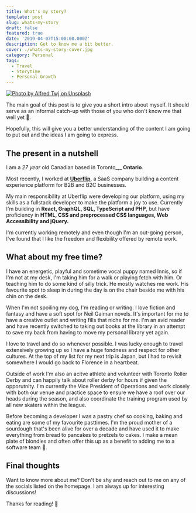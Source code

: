 ```yaml
---
title: What's my story?
template: post
slug: whats-my-story
draft: false
featured: true
date: '2019-04-07T15:00:00.000Z'
description: Get to know me a bit better.
cover: ./whats-my-story-cover.jpg
category: Personal
tags:
  - Travel
  - Storytime
  - Personal Growth
---
```

[![Photo by Alfred Twj on Unsplash](/whats-my-story-cover.jpg)](https://bit.ly/2PxBQzW)

The main goal of this post is to give you a short intro about myself. It should serve as an informal catch-up with those of you who don't know me that well yet 🙂.

Hopefully, this will give you a better understanding of the content I am going to put out and the ideas I am going to express.

## The present in a nutshell

I am a _27 year_ old Canadian based in Toronto_,_ **Ontario**.

Most recently, I worked at [**Uberflip**](https://www.uberflip.com), a SaaS company building a content experience platform for B2B and B2C businesses.

My main responsibility at Uberflip were developing our platform, using my skills as a fullstack developer to make the platform a joy to use. Currently I'm building in **React, GraphQL, SQL, TypeScript and PHP**, but have proficiency in **HTML, CSS and preprocessed CSS languages, Web Accessibility and jQuery.**

I'm currently working remotely and even though I'm an out-going person, I've found that I like the freedom and flexibility offered by remote work. 

## What about my free time?

I have an energetic, playful and sometime vocal puppy named Innis, so if I'm not at my desk, I'm taking him for a walk or playing fetch with him. Or teaching him to do some kind of silly trick. He mostly watches me work. His favourite spot to sleep in during the day is on the chair beside me with his chin on the desk. 

When I'm not spoiling my dog, I'm reading or writing. I love fiction and fantasy and have a soft spot for Neil Gaiman novels. It's important for me to have a creative outlet and writing fills that niche for me. I'm an avid reader and have recently switched to taking out books at the library in an attempt to save my back from having to move my personal library yet again. 

I love to travel and do so whenever possible. I was lucky enough to travel extensively growing up so I have a huge fondness and respect for other cultures. At the top of my list for my next trip is Japan, but I had to revisit somewhere I would go back to Florence in a heartbeat. 

Outside of work I'm also an acitve athlete and volunteer with Toronto Roller Derby and can happily talk about roller derby for hours if given the opporutnity. I'm currently the Vice President of Operations and work closely with both our venue and practice space to ensure we have a roof over our heads during the season, and also coordinate the training program used by all new skaters within the league.

Before becoming a developer I was a pastry chef so cooking, baking and eating are some of my favourite pasttimes. I'm the proud mother of a sourdough that's been alive for over a decade and have used it to make everything from bread to pancakes to pretzels to cakes. I make a mean plate of blondies and often offer this up as a benefit to adding me to a software team 🤤.

## Final thoughts

Want to know more about me? Don't be shy and reach out to me on any of the socials listed on the homepage. I am always up for interesting discussions!

Thanks for reading! 🙏
